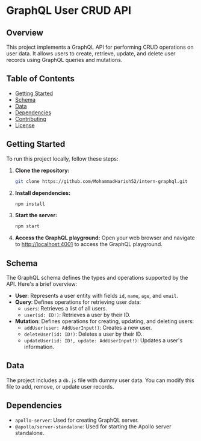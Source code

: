 # GraphQL User CRUD API

## Overview

This project implements a GraphQL API for performing CRUD operations on user data. It allows users to create, retrieve, update, and delete user records using GraphQL queries and mutations.

## Table of Contents

- [Getting Started](#getting-started)
- [Schema](#schema)
- [Data](#data)
- [Dependencies](#dependencies)
- [Contributing](#contributing)
- [License](#license)

## Getting Started

To run this project locally, follow these steps:

1. **Clone the repository:**
    ```bash
    git clone https://github.com/MohammadHarish52/intern-graphql.git
    ```

2. **Install dependencies:**
    ```bash
    npm install
    ```

3. **Start the server:**
    ```bash
    npm start
    ```

4. **Access the GraphQL playground:**
    Open your web browser and navigate to [http://localhost:4001](http://localhost:4001) to access the GraphQL playground.

## Schema

The GraphQL schema defines the types and operations supported by the API. Here's a brief overview:

- **User**: Represents a user entity with fields `id`, `name`, `age`, and `email`.
- **Query**: Defines operations for retrieving user data:
    - `users`: Retrieves a list of all users.
    - `user(id: ID!)`: Retrieves a user by their ID.
- **Mutation**: Defines operations for creating, updating, and deleting users:
    - `addUser(user: AddUserInput!)`: Creates a new user.
    - `deleteUser(id: ID!)`: Deletes a user by their ID.
    - `updateUser(id: ID!, update: AddUserInput!)`: Updates a user's information.

## Data

The project includes a `db.js` file with dummy user data. You can modify this file to add, remove, or update user records.

## Dependencies

- `apollo-server`: Used for creating GraphQL server.
- `@apollo/server-standalone`: Used for starting the Apollo server standalone.
